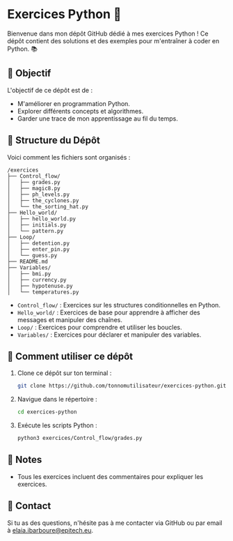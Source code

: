 # Exercices Python 🐍

Bienvenue dans mon dépôt GitHub dédié à mes exercices Python ! Ce dépôt contient des solutions et des exemples pour m'entraîner à coder en Python. 📚

## 🎯 Objectif

L'objectif de ce dépôt est de :
- M'améliorer en programmation Python.
- Explorer différents concepts et algorithmes.
- Garder une trace de mon apprentissage au fil du temps.

## 📂 Structure du Dépôt

Voici comment les fichiers sont organisés :

```
/exercices
├── Control_flow/
│   ├── grades.py
│   ├── magic8.py
│   ├── ph_levels.py
│   ├── the_cyclones.py
│   └── the_sorting_hat.py
├── Hello_world/
│   ├── hello_world.py
│   ├── initials.py
│   └── pattern.py
├── Loop/
│   ├── detention.py
│   ├── enter_pin.py
│   └── guess.py
├── README.md
├── Variables/
│   ├── bmi.py
│   ├── currency.py
│   ├── hypotenuse.py
│   └── temperatures.py
```

- `Control_flow/` : Exercices sur les structures conditionnelles en Python.
- `Hello_world/` : Exercices de base pour apprendre à afficher des messages et manipuler des chaînes.
- `Loop/` : Exercices pour comprendre et utiliser les boucles.
- `Variables/` : Exercices pour déclarer et manipuler des variables.

## 🚀 Comment utiliser ce dépôt

1. Clone ce dépôt sur ton terminal :
   ```bash
   git clone https://github.com/tonnomutilisateur/exercices-python.git
   ```
2. Navigue dans le répertoire :
   ```bash
   cd exercices-python
   ```
3. Exécute les scripts Python :
   ```bash
   python3 exercices/Control_flow/grades.py
   ```

## 📌 Notes

- Tous les exercices incluent des commentaires pour expliquer les exercices.

## 📧 Contact

Si tu as des questions, n'hésite pas à me contacter via GitHub ou par email à elaia.ibarboure@epitech.eu.


